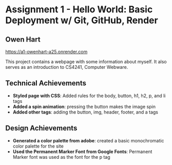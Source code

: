 Assignment 1 - Hello World: Basic Deployment w/ Git, GitHub, Render
===

## Owen Hart
https://a1-owenhart-a25.onrender.com

This project contains a webpage with some information about myself. It also serves as an introduction to
CS4241, Computer Webware.

## Technical Achievements
- **Styled page with CSS**: Added rules for the body, button, h1, h2, p, and li tags
- **Added a spin animation**: pressing the button makes the image spin
- **Added other tags**: adding the button, img, header, footer, and a tags

## Design Achievements
- **Generated a color palette from adobe**: created a basic monochromatic color palette for the site
- **Used the Permanent Marker Font from Google Fonts**: Permanent Marker font was used as the font for the p tag
